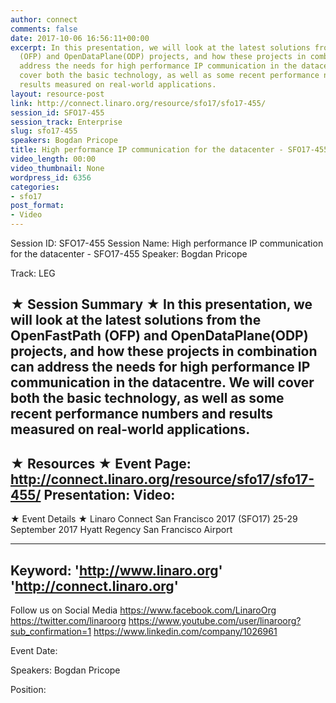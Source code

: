 ```yaml
---
author: connect
comments: false
date: 2017-10-06 16:56:11+00:00
excerpt: In this presentation, we will look at the latest solutions from the OpenFastPath
  (OFP) and OpenDataPlane(ODP) projects, and how these projects in combination can
  address the needs for high performance IP communication in the datacentre. We will
  cover both the basic technology, as well as some recent performance numbers and
  results measured on real-world applications.
layout: resource-post
link: http://connect.linaro.org/resource/sfo17/sfo17-455/
session_id: SFO17-455
session_track: Enterprise
slug: sfo17-455
speakers: Bogdan Pricope
title: High performance IP communication for the datacenter - SFO17-455
video_length: 00:00
video_thumbnail: None
wordpress_id: 6356
categories:
- sfo17
post_format:
- Video
---
```


Session ID: SFO17-455
Session Name: High performance IP communication for the datacenter - SFO17-455
Speaker: Bogdan Pricope

Track: LEG


★ Session Summary ★
In this presentation, we will look at the latest solutions from the OpenFastPath (OFP) and OpenDataPlane(ODP) projects, and how these projects in combination can address the needs for high performance IP communication in the datacentre. We will cover both the basic technology, as well as some recent performance numbers and results measured on real-world applications.
---------------------------------------------------
★ Resources ★
Event Page: http://connect.linaro.org/resource/sfo17/sfo17-455/
Presentation: 
Video: 
 ---------------------------------------------------

★ Event Details ★
Linaro Connect San Francisco 2017 (SFO17)
25-29 September 2017
Hyatt Regency San Francisco Airport

---------------------------------------------------
Keyword: 
'http://www.linaro.org'
'http://connect.linaro.org'
---------------------------------------------------
Follow us on Social Media
https://www.facebook.com/LinaroOrg
https://twitter.com/linaroorg
https://www.youtube.com/user/linaroorg?sub_confirmation=1
https://www.linkedin.com/company/1026961

Event Date: 

Speakers: Bogdan Pricope

Position: